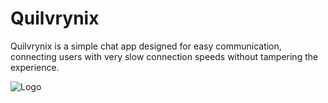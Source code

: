 # Quilvrynix
Quilvrynix is a simple chat app designed for easy communication, connecting users with very slow connection speeds without tampering the experience.

![Logo](https://github.com/equiler/Quilvrynix/assets/86078663/ab783fd0-4a47-4b55-9f86-6dea7d832f94)
